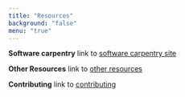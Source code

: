 ```yaml
---
title: "Resources"
background: "false"
menu: "true"
---
```

**Software carpentry**
link to [software carpentry site](https://icomse.github.io/example-template)

**Other Resources**
link to [other resources](/icomse-V4/other-resources)

**Contributing**
link to [contributing](/icomse-V4/contributing)